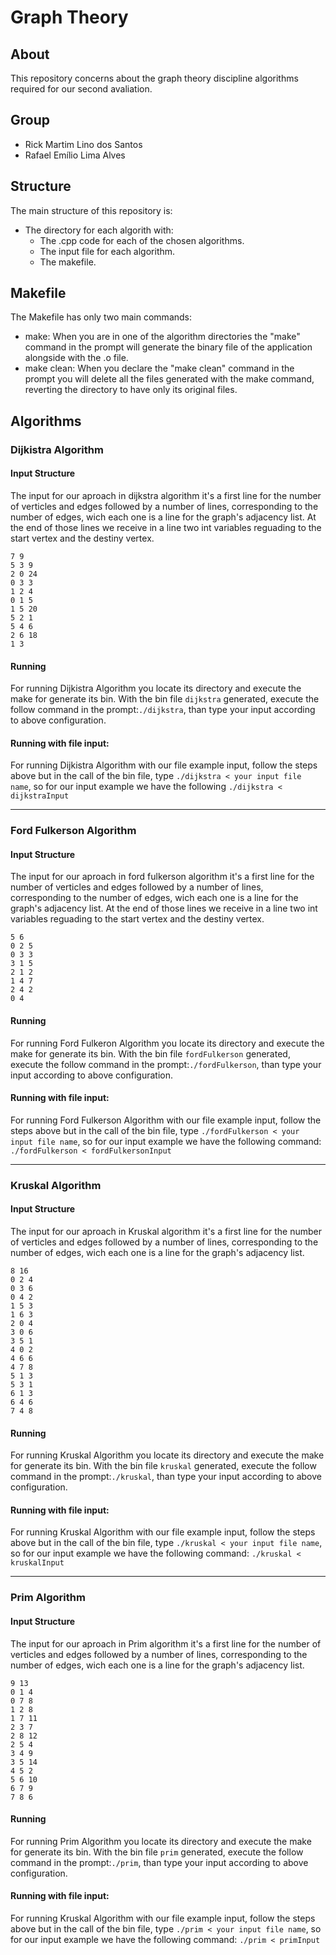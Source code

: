 # Graph Theory

## About
This repository concerns about the graph theory discipline algorithms required for our second avaliation.

## Group
* Rick Martim Lino dos Santos
* Rafael Emílio Lima Alves

## Structure
The main structure of this repository is: 
* The directory for each algorith with:
  * The .cpp code for each of the chosen algorithms.
  * The input file for each algorithm.
  * The makefile.

## Makefile
The Makefile has only two main commands:
* make: When you are in one of the algorithm directories the "make" command in the prompt will generate the binary file of the application alongside with the .o file.
* make clean: When you declare the "make clean" command in the prompt you will delete all the files generated with the make command, reverting the directory to have only its original files.

## Algorithms

### Dijkistra Algorithm

#### Input Structure
The input for our aproach in dijkstra algorithm it's a first line for the number of verticles and edges followed by a number of lines, corresponding to the number of edges, wich each one is a line for the graph's adjacency list. At the end of those lines we receive in a line two int variables reguading to the start vertex and the destiny vertex.
```
7 9
5 3 9
2 0 24
0 3 3
1 2 4
0 1 5
1 5 20
5 2 1
5 4 6
2 6 18
1 3
```

#### Running
For running Dijkistra Algorithm you locate its directory and execute the make for generate its bin. With the bin file `dijkstra` generated, execute the follow command in the prompt:`./dijkstra`, than type your input according to above configuration.

#### Running with file input:
For running Dijkistra Algorithm with our file example input, follow the steps above but in the call of the bin file, type `./dijkstra < your input file name`, so for our input example we have the following `./dijkstra < dijkstraInput`

<hr>

### Ford Fulkerson Algorithm
#### Input Structure
The input for our aproach in ford fulkerson algorithm it's a first line for the number of verticles and edges followed by a number of lines, corresponding to the number of edges, wich each one is a line for the graph's adjacency list. At the end of those lines we receive in a line two int variables reguading to the start vertex and the destiny vertex.
```
5 6
0 2 5
0 3 3
3 1 5
2 1 2
1 4 7
2 4 2
0 4
```

#### Running
For running Ford Fulkeron Algorithm you locate its directory and execute the make for generate its bin. With the bin file `fordFulkerson` generated, execute the follow command in the prompt:`./fordFulkerson`, than type your input according to above configuration.

#### Running with file input:
For running Ford Fulkerson Algorithm with our file example input, follow the steps above but in the call of the bin file, type `./fordFulkerson < your input file name`, so for our input example we have the following command: `./fordFulkerson < fordFulkersonInput`

<hr>

### Kruskal Algorithm
#### Input Structure
The input for our aproach in Kruskal algorithm it's a first line for the number of verticles and edges followed by a number of lines, corresponding to the number of edges, wich each one is a line for the graph's adjacency list. 
```
8 16
0 2 4
0 3 6
0 4 2
1 5 3
1 6 3
2 0 4
3 0 6
3 5 1
4 0 2
4 6 6
4 7 8
5 1 3
5 3 1
6 1 3
6 4 6
7 4 8
```

#### Running
For running Kruskal Algorithm you locate its directory and execute the make for generate its bin. With the bin file `kruskal` generated, execute the follow command in the prompt:`./kruskal`, than type your input according to above configuration.

#### Running with file input:
For running Kruskal Algorithm with our file example input, follow the steps above but in the call of the bin file, type `./kruskal < your input file name`, so for our input example we have the following command: `./kruskal < kruskalInput`

<hr>

### Prim Algorithm
#### Input Structure
The input for our aproach in Prim algorithm it's a first line for the number of verticles and edges followed by a number of lines, corresponding to the number of edges, wich each one is a line for the graph's adjacency list. 
```
9 13
0 1 4
0 7 8
1 2 8
1 7 11
2 3 7
2 8 12
2 5 4
3 4 9
3 5 14
4 5 2
5 6 10
6 7 9
7 8 6
```

#### Running
For running Prim Algorithm you locate its directory and execute the make for generate its bin. With the bin file `prim` generated, execute the follow command in the prompt:`./prim`, than type your input according to above configuration.

#### Running with file input:
For running Kruskal Algorithm with our file example input, follow the steps above but in the call of the bin file, type `./prim < your input file name`, so for our input example we have the following command: `./prim < primInput`

